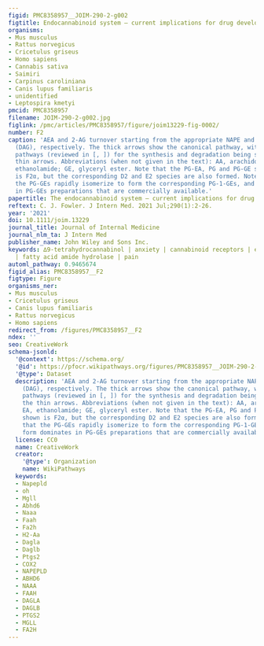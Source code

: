```yaml
---
figid: PMC8358957__JOIM-290-2-g002
figtitle: Endocannabinoid system – current implications for drug development
organisms:
- Mus musculus
- Rattus norvegicus
- Cricetulus griseus
- Homo sapiens
- Cannabis sativa
- Saimiri
- Carpinus caroliniana
- Canis lupus familiaris
- unidentified
- Leptospira kmetyi
pmcid: PMC8358957
filename: JOIM-290-2-g002.jpg
figlink: /pmc/articles/PMC8358957/figure/joim13229-fig-0002/
number: F2
caption: 'AEA and 2‐AG turnover starting from the appropriate NAPE and diacylglycerol
  (DAG), respectively. The thick arrows show the canonical pathway, with alternate
  pathways (reviewed in [, ]) for the synthesis and degradation being shown with the
  thin arrows. Abbreviations (when not given in the text): AA, arachidonic acid; EA,
  ethanolamide; GE, glyceryl ester. Note that the PG‐EA, PG and PG‐GE species shown
  is F2α, but the corresponding D2 and E2 species are also formed. Note also that
  the PG‐GEs rapidly isomerize to form the corresponding PG‐1‐GEs, and this form dominates
  in PG‐GEs preparations that are commercially available.'
papertitle: The endocannabinoid system – current implications for drug development.
reftext: C. J. Fowler. J Intern Med. 2021 Jul;290(1):2-26.
year: '2021'
doi: 10.1111/joim.13229
journal_title: Journal of Internal Medicine
journal_nlm_ta: J Intern Med
publisher_name: John Wiley and Sons Inc.
keywords: ∆9‐tetrahydrocannabinol | anxiety | cannabinoid receptors | endocannabinoid
  | fatty acid amide hydrolase | pain
automl_pathway: 0.9465674
figid_alias: PMC8358957__F2
figtype: Figure
organisms_ner:
- Mus musculus
- Cricetulus griseus
- Canis lupus familiaris
- Rattus norvegicus
- Homo sapiens
redirect_from: /figures/PMC8358957__F2
ndex: ''
seo: CreativeWork
schema-jsonld:
  '@context': https://schema.org/
  '@id': https://pfocr.wikipathways.org/figures/PMC8358957__JOIM-290-2-g002.html
  '@type': Dataset
  description: 'AEA and 2‐AG turnover starting from the appropriate NAPE and diacylglycerol
    (DAG), respectively. The thick arrows show the canonical pathway, with alternate
    pathways (reviewed in [, ]) for the synthesis and degradation being shown with
    the thin arrows. Abbreviations (when not given in the text): AA, arachidonic acid;
    EA, ethanolamide; GE, glyceryl ester. Note that the PG‐EA, PG and PG‐GE species
    shown is F2α, but the corresponding D2 and E2 species are also formed. Note also
    that the PG‐GEs rapidly isomerize to form the corresponding PG‐1‐GEs, and this
    form dominates in PG‐GEs preparations that are commercially available.'
  license: CC0
  name: CreativeWork
  creator:
    '@type': Organization
    name: WikiPathways
  keywords:
  - Napepld
  - oh
  - Mgll
  - Abhd6
  - Naaa
  - Faah
  - Fa2h
  - H2-Aa
  - Dagla
  - Daglb
  - Ptgs2
  - COX2
  - NAPEPLD
  - ABHD6
  - NAAA
  - FAAH
  - DAGLA
  - DAGLB
  - PTGS2
  - MGLL
  - FA2H
---
```

